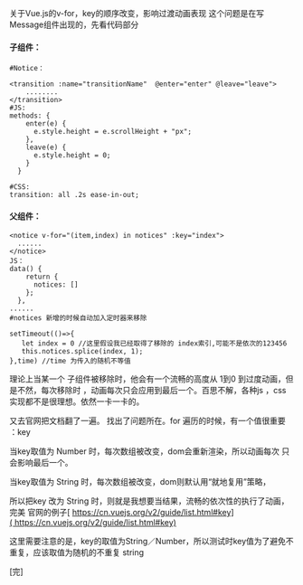 关于Vue.js的v-for，key的顺序改变，影响过渡动画表现
这个问题是在写Message组件出现的，先看代码部分

#### 子组件：
```
#Notice：

<transition :name="transitionName"  @enter="enter" @leave="leave">
    ........
</transition>
#JS:
methods: {
    enter(e) {
      e.style.height = e.scrollHeight + "px";
    },
    leave(e) {
      e.style.height = 0;
    }
  }

#CSS:
transition: all .2s ease-in-out;
```

#### 父组件：
```
<notice v-for="(item,index) in notices" :key="index">
  ......
</notice>
JS：
data() {
    return {
      notices: []
    };
  },
......
#notices 新增的时候自动加入定时器来移除

setTimeout(()=>{
   let index = 0 //这里假设我已经取得了移除的 index索引,可能不是依次的123456
   this.notices.splice(index, 1);
},time) //time 为传入的随机不等值
```
理论上当某一个 子组件被移除时，他会有一个流畅的高度从 1到0 到过度动画，但是不然，每次移除时 ，动画每次只会应用到最后一个。百思不解，各种js ，css 实现都不是很理想。依然一卡一卡的。

又去官网把文档翻了一遍。 找出了问题所在。for 遍历的时候，有一个值很重要 ：key

当key取值为 Number 时，每次数组被改变，dom会重新渲染，所以动画每次 只会影响最后一个。

当key取值为 String 时，每次数组被改变，dom则默认用“就地复用”策略，

所以把key 改为 String 时，则就是我想要当结果，流畅的依次性的执行了动画，完美
官网的例子[ https://cn.vuejs.org/v2/guide/list.html#key]( https://cn.vuejs.org/v2/guide/list.html#key)

这里需要注意的是，key的取值为String／Number，所以测试时key值为了避免不重复，应该取值为随机的不重复 string 

[完] 